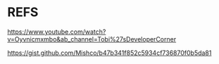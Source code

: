 
# REFS

https://www.youtube.com/watch?v=Oyvnicmxmbo&ab_channel=Tobi%27sDeveloperCorner

https://gist.github.com/Mishco/b47b341f852c5934cf736870f0b5da81
